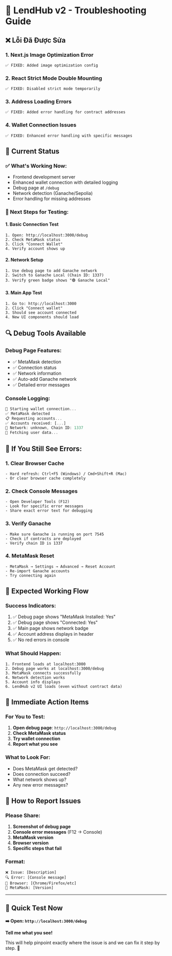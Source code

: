 # 🚨 LendHub v2 - Troubleshooting Guide

## ❌ Lỗi Đã Được Sửa

### 1. **Next.js Image Optimization Error**
```
✅ FIXED: Added image optimization config
```

### 2. **React Strict Mode Double Mounting**
```
✅ FIXED: Disabled strict mode temporarily
```

### 3. **Address Loading Errors**
```
✅ FIXED: Added error handling for contract addresses
```

### 4. **Wallet Connection Issues**
```
✅ FIXED: Enhanced error handling with specific messages
```

## 🔧 Current Status

### ✅ What's Working Now:
- Frontend development server
- Enhanced wallet connection with detailed logging
- Debug page at `/debug` 
- Network detection (Ganache/Sepolia)
- Error handling for missing addresses

### 🎯 Next Steps for Testing:

#### **1. Basic Connection Test**
```
1. Open: http://localhost:3000/debug
2. Check MetaMask status
3. Click "Connect Wallet"
4. Verify account shows up
```

#### **2. Network Setup**
```
1. Use debug page to add Ganache network
2. Switch to Ganache Local (Chain ID: 1337)  
3. Verify green badge shows "🟢 Ganache Local"
```

#### **3. Main App Test**
```
1. Go to: http://localhost:3000
2. Click "Connect wallet"
3. Should see account connected
4. New UI components should load
```

## 🔍 Debug Tools Available

### **Debug Page Features:**
- ✅ MetaMask detection
- ✅ Connection status
- ✅ Network information
- ✅ Auto-add Ganache network
- ✅ Detailed error messages

### **Console Logging:**
```javascript
🔗 Starting wallet connection...
✅ MetaMask detected
📋 Requesting accounts...
✅ Accounts received: [...]
📡 Network: unknown, Chain ID: 1337
🔄 Fetching user data...
```

## 🚨 If You Still See Errors:

### **1. Clear Browser Cache**
```
- Hard refresh: Ctrl+F5 (Windows) / Cmd+Shift+R (Mac)
- Or clear browser cache completely
```

### **2. Check Console Messages**
```
- Open Developer Tools (F12)
- Look for specific error messages
- Share exact error text for debugging
```

### **3. Verify Ganache**
```
- Make sure Ganache is running on port 7545
- Check if contracts are deployed
- Verify chain ID is 1337
```

### **4. MetaMask Reset**
```
- MetaMask → Settings → Advanced → Reset Account
- Re-import Ganache accounts
- Try connecting again
```

## 📱 Expected Working Flow

### **Success Indicators:**
1. ✅ Debug page shows "MetaMask Installed: Yes"
2. ✅ Debug page shows "Connected: Yes" 
3. ✅ Main page shows network badge
4. ✅ Account address displays in header
5. ✅ No red errors in console

### **What Should Happen:**
```
1. Frontend loads at localhost:3000
2. Debug page works at localhost:3000/debug
3. MetaMask connects successfully
4. Network detection works
5. Account info displays
6. LendHub v2 UI loads (even without contract data)
```

## 🎯 Immediate Action Items

### **For You to Test:**
1. **Open debug page**: `http://localhost:3000/debug`
2. **Check MetaMask status**
3. **Try wallet connection**
4. **Report what you see**

### **What to Look For:**
- Does MetaMask get detected?
- Does connection succeed?
- What network shows up?
- Any new error messages?

## 💬 How to Report Issues

### **Please Share:**
1. **Screenshot of debug page**
2. **Console error messages** (F12 → Console)
3. **MetaMask version**
4. **Browser version**
5. **Specific steps that fail**

### **Format:**
```
❌ Issue: [Description]
🔍 Error: [Console message]
📱 Browser: [Chrome/Firefox/etc]
🦊 MetaMask: [Version]
```

---

## 🚀 Quick Test Now

**➡️ Open: `http://localhost:3000/debug`**

**Tell me what you see!** 

This will help pinpoint exactly where the issue is and we can fix it step by step. 🎯

